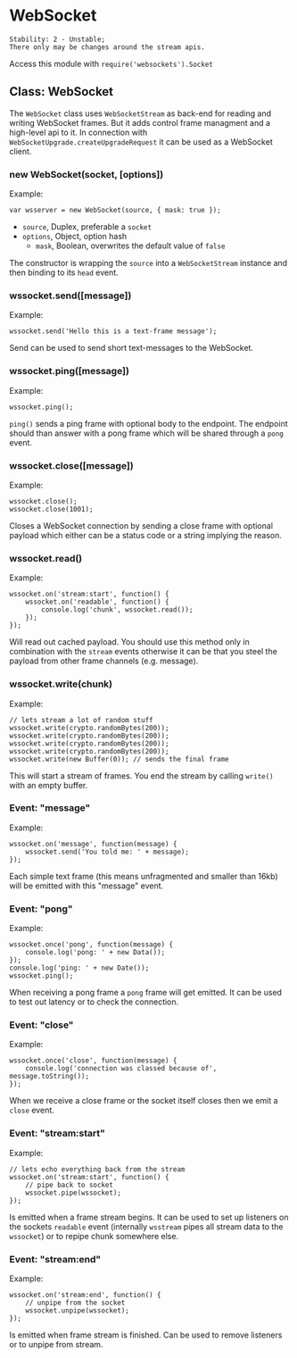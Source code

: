 # WebSocket

    Stability: 2 - Unstable;
    There only may be changes around the stream apis.

Access this module with `require('websockets').Socket`

## Class: WebSocket

The `WebSocket` class uses `WebSocketStream` as back-end for reading and
writing WebSocket frames. But it adds control frame managment and a high-level
api to it. In connection with `WebSocketUpgrade.createUpgradeRequest` it can be
used as a WebSocket client.

### new WebSocket(socket, [options])

Example:

    var wsserver = new WebSocket(source, { mask: true });

* `source`, Duplex, preferable a `socket`    
* `options`, Object, option hash
    * `mask`, Boolean, overwrites the default value of `false`

The constructor is wrapping the `source` into a `WebSocketStream` instance and
then binding to its `head` event.

### wssocket.send([message])

Example:

    wssocket.send('Hello this is a text-frame message');

Send can be used to send short text-messages to the WebSocket.

### wssocket.ping([message])

Example:

    wssocket.ping();

`ping()` sends a ping frame with optional body to the endpoint. The endpoint
should than answer with a pong frame which will be shared through a `pong`
event.

### wssocket.close([message])

Example:

    wssocket.close();
    wssocket.close(1001);

Closes a WebSocket connection by sending a close frame with optional payload
which either can be a status code or a string implying the reason.

### wssocket.read()

Example:

    wssocket.on('stream:start', function() {
        wssocket.on('readable', function() {
            console.log('chunk', wssocket.read());
        });
    });

Will read out cached payload. You should use this method only in combination
with the `stream` events otherwise it can be that you steel the payload from
other frame channels (e.g. message).

### wssocket.write(chunk)

Example:

    // lets stream a lot of random stuff
    wssocket.write(crypto.randomBytes(200));
    wssocket.write(crypto.randomBytes(200));
    wssocket.write(crypto.randomBytes(200));
    wssocket.write(crypto.randomBytes(200));
    wssocket.write(new Buffer(0)); // sends the final frame

This will start a stream of frames. You end the stream by calling `write()` 
with an empty buffer.

### Event: "message"

Example:

    wssocket.on('message', function(message) {
        wssocket.send('You told me: ' + message);
    });

Each simple text frame (this means unfragmented and smaller than 16kb) will be
emitted with this "message" event.

### Event: "pong"

Example:

    wssocket.once('pong', function(message) {
        console.log('pong: ' + new Data());
    });
    console.log('ping: ' + new Date());
    wssocket.ping();

When receiving a pong frame a `pong` frame will get emitted. It can be used to
test out latency or to check the connection.

### Event: "close"

Example:

    wssocket.once('close', function(message) {
        console.log('connection was classed because of', message.toString());
    });

When we receive a close frame or the socket itself closes then we emit a
`close` event.

### Event: "stream:start"

Example:

    // lets echo everything back from the stream
    wssocket.on('stream:start', function() {
        // pipe back to socket
        wssocket.pipe(wssocket);
    });

Is emitted when a frame stream begins. It can be used to set up listeners on
the sockets `readable` event (internally `wsstream` pipes all stream data to
the `wssocket`) or to repipe chunk somewhere else.

### Event: "stream:end"

Example:

    wssocket.on('stream:end', function() {
        // unpipe from the socket
        wssocket.unpipe(wssocket);
    });

Is emitted when frame stream is finished. Can be used to remove listeners or
to unpipe from stream.
